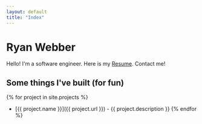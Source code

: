 ```yaml
---
layout: default
title: "Index"
---
```


# Ryan Webber

Hello! I'm a software engineer. Here is my [Resume](/resume). Contact me!

## Some things I've built (for fun)

{% for project in site.projects %}
 * [{{ project.name }}]({{ project.url }}) - {{ project.description }}
{% endfor %}
